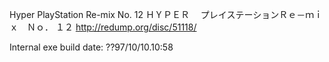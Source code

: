 Hyper PlayStation Re-mix No. 12
ＨＹＰＥＲ 　プレイステーションＲｅ－ｍｉｘ　Ｎｏ． １２
http://redump.org/disc/51118/

Internal exe build date: ??97/10/10.10:58

